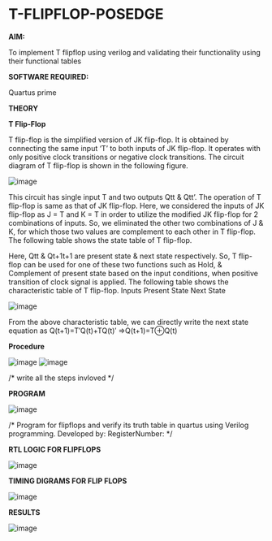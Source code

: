 # T-FLIPFLOP-POSEDGE

**AIM:**

To implement  T flipflop using verilog and validating their functionality using their functional tables

**SOFTWARE REQUIRED:**

Quartus prime

**THEORY**

**T Flip-Flop**

T flip-flop is the simplified version of JK flip-flop. It is obtained by connecting the same input ‘T’ to both inputs of JK flip-flop. It operates with only positive clock transitions or negative clock transitions. The circuit diagram of T flip-flop is shown in the following figure.

![image](https://github.com/naavaneetha/T-FLIPFLOP-POSEDGE/assets/154305477/458a68fe-2d08-4a9d-ac4f-7ae0480ce0bd)

 
This circuit has single input T and two outputs Qtt & Qtt’. The operation of T flip-flop is same as that of JK flip-flop. Here, we considered the inputs of JK flip-flop as J = T and K = T in order to utilize the modified JK flip-flop for 2 combinations of inputs. So, we eliminated the other two combinations of J & K, for which those two values are complement to each other in T flip-flop. The following table shows the state table of T flip-flop.

Here, Qtt & Qt+1t+1 are present state & next state respectively. So, T flip-flop can be used for one of these two functions such as Hold, & Complement of present state based on the input conditions, when positive transition of clock signal is applied. The following table shows the characteristic table of T flip-flop. Inputs Present State Next State

![image](https://github.com/naavaneetha/T-FLIPFLOP-POSEDGE/assets/154305477/cdd7fb32-539f-4b66-bb8d-f305a153c886)

 
From the above characteristic table, we can directly write the next state equation as Q(t+1)=T′Q(t)+TQ(t)′ ⇒Q(t+1)=T⊕Q(t)

**Procedure**


![image](https://github.com/user-attachments/assets/1204ee14-88b4-4f5c-893a-08575bc06521)
![image](https://github.com/user-attachments/assets/537fd8b0-6e97-43a6-8dd4-9bac3b5e2c58)

/* write all the steps invloved */

**PROGRAM**


![image](https://github.com/user-attachments/assets/b3b6f0eb-865a-46fd-9459-bbb6f976f9c9)

/* Program for flipflops and verify its truth table in quartus using Verilog programming. Developed by: RegisterNumber:
*/

**RTL LOGIC FOR FLIPFLOPS**


![image](https://github.com/user-attachments/assets/1cba79ea-38c8-4935-8622-d55a10f556fc)

**TIMING DIGRAMS FOR FLIP FLOPS**


![image](https://github.com/user-attachments/assets/9a1ce190-01e6-4dcb-96d4-8f28e9b4506c)

**RESULTS**


![image](https://github.com/user-attachments/assets/3846286b-9bcb-4e50-904a-a06b608cedce)
